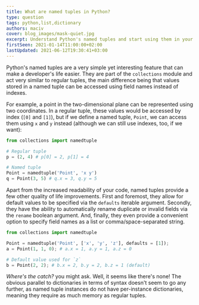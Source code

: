 ```yaml
---
title: What are named tuples in Python?
type: question
tags: python,list,dictionary
authors: maciv
cover: blog_images/mask-quiet.jpg
excerpt: Understand Python's named tuples and start using them in your projects today.
firstSeen: 2021-01-14T11:00:00+02:00
lastUpdated: 2021-06-12T19:30:41+03:00
---
```


Python's named tuples are a very simple yet interesting feature that can make a developer's life easier. They are part of the `collections` module and act very similar to regular tuples, the main difference being that values stored in a named tuple can be accessed using field names instead of indexes.

For example, a point in the two-dimensional plane can be represented using two coordinates. In a regular tuple, these values would be accessed by index (`[0]` and `[1]`), but if we define a named tuple, `Point`, we can access them using `x` and `y` instead (although we can still use indexes, too, if we want):

```py
from collections import namedtuple

# Regular tuple
p = (2, 4) # p[0] = 2, p[1] = 4

# Named tuple
Point = namedtuple('Point', 'x y')
q = Point(3, 5) # q.x = 3, q.y = 5
```

Apart from the increased readability of your code, named tuples provide a few other quality of life improvements. First and foremost, they allow for default values to be specified via the `defaults` iterable argument. Secondly, they have the ability to automatically rename duplicate or invalid fields via the `rename` boolean argument. And, finally, they even provide a convenient option to specify field names as a list or comma/space-separated string.

```py
from collections import namedtuple

Point = namedtuple('Point', ['x', 'y', 'z'], defaults = [1]);
a = Point(1, 1, 0); # a.x = 1, a.y = 1, a.z = 0

# Default value used for `z`
b = Point(2, 2); # b.x = 2, b.y = 2, b.z = 1 (default)
```

_Where's the catch?_ you might ask. Well, it seems like there's none! The obvious parallel to dictionaries in terms of syntax doesn't seem to go any further, as named tuple instances do not have per-instance dictionaries, meaning they require as much memory as regular tuples.
